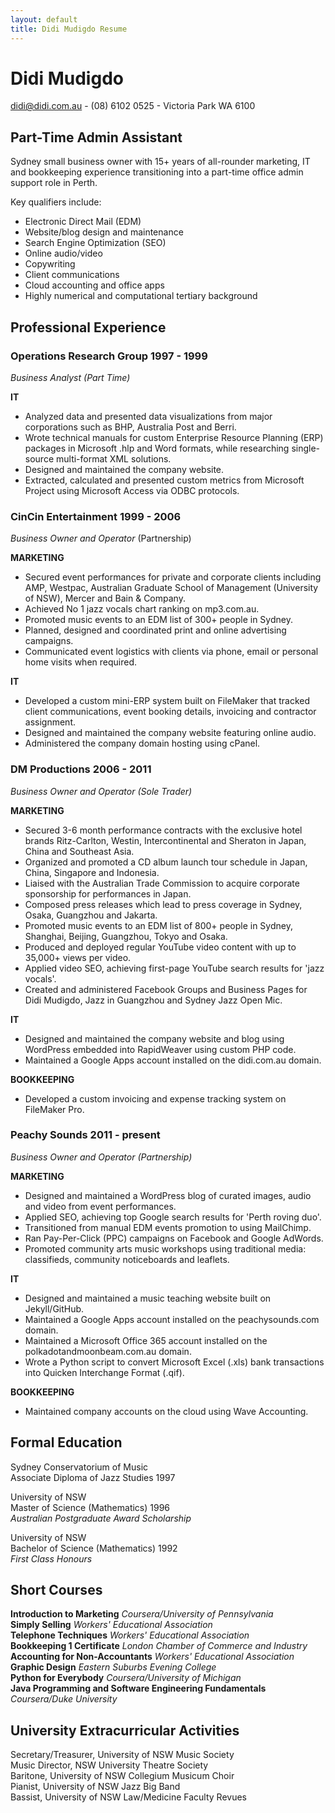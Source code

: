 ```yaml
---
layout: default
title: Didi Mudigdo Resume
---
```


# Didi Mudigdo

didi@didi.com.au - (08) 6102 0525 - Victoria Park WA 6100

## Part-Time Admin Assistant

Sydney small business owner with 15+ years of all-rounder marketing, IT and bookkeeping experience transitioning into a part-time office admin support role in Perth.

Key qualifiers include:

* Electronic Direct Mail (EDM)
* Website/blog design and maintenance
* Search Engine Optimization (SEO)
* Online audio/video
* Copywriting
* Client communications
* Cloud accounting and office apps
* Highly numerical and computational tertiary background

## Professional Experience

### Operations Research Group 1997 - 1999
*Business Analyst (Part Time)*

**IT**  
* Analyzed data and presented data visualizations from major corporations such as BHP, Australia Post and Berri.
* Wrote technical manuals for custom Enterprise Resource Planning (ERP) packages in Microsoft .hlp and Word formats, while researching single-source multi-format XML solutions.
* Designed and maintained the company website.
* Extracted, calculated and presented custom metrics from Microsoft Project using Microsoft Access via ODBC protocols.

### CinCin Entertainment 1999 - 2006
*Business Owner and Operator* (Partnership)

**MARKETING**  
* Secured event performances for private and corporate clients including AMP, Westpac, Australian Graduate School of Management (University of NSW), Mercer and Bain & Company.
* Achieved No 1 jazz vocals chart ranking on mp3.com.au.
* Promoted music events to an EDM list of 300+ people in Sydney.
* Planned, designed and coordinated print and online advertising campaigns.
* Communicated event logistics with clients via phone, email or personal home visits when required.

**IT**  
* Developed a custom mini-ERP system built on FileMaker that tracked client communications, event booking details, invoicing and contractor assignment.
* Designed and maintained the company website featuring online audio.
* Administered the company domain hosting using cPanel.

### DM Productions 2006 - 2011
*Business Owner and Operator (Sole Trader)*

**MARKETING**  
* Secured 3-6 month performance contracts with the exclusive hotel brands Ritz-Carlton, Westin, Intercontinental and Sheraton in Japan, China and Southeast Asia.
* Organized and promoted a CD album launch tour schedule in Japan, China, Singapore and Indonesia.
* Liaised with the Australian Trade Commission to acquire corporate sponsorship for performances in Japan.
* Composed press releases which lead to press coverage in Sydney, Osaka, Guangzhou and Jakarta.
* Promoted music events to an EDM list of 800+ people in Sydney, Shanghai, Beijing, Guangzhou, Tokyo and Osaka.
* Produced and deployed regular YouTube video content with up to 35,000+ views per video.
* Applied video SEO, achieving first-page YouTube search results for 'jazz vocals'.
* Created and administered Facebook Groups and Business Pages for Didi Mudigdo, Jazz in Guangzhou and Sydney Jazz Open Mic.

**IT**  
* Designed and maintained the company website and blog using WordPress embedded into RapidWeaver using custom PHP code.
* Maintained a Google Apps account installed on the didi.com.au domain.

**BOOKKEEPING**  
* Developed a custom invoicing and expense tracking system on FileMaker Pro.

### Peachy Sounds 2011 - present
*Business Owner and Operator (Partnership)*

**MARKETING**  
* Designed and maintained a WordPress blog of curated images, audio and video from event performances.
* Applied SEO, achieving top Google search results for 'Perth roving duo'. 
* Transitioned from manual EDM events promotion to using MailChimp.
* Ran Pay-Per-Click (PPC) campaigns on Facebook and Google AdWords.
* Promoted community arts music workshops using traditional media: classifieds, community noticeboards and leaflets.

**IT**  
* Designed and maintained a music teaching website built on Jekyll/GitHub.
* Maintained a Google Apps account installed on the peachysounds.com domain.
* Maintained a Microsoft Office 365 account installed on the polkadotandmoonbeam.com.au domain.
* Wrote a Python script to convert Microsoft Excel (.xls) bank transactions into Quicken Interchange Format (.qif).

**BOOKKEEPING**  
* Maintained company accounts on the cloud using Wave Accounting.

## Formal Education

Sydney Conservatorium of Music  
Associate Diploma of Jazz Studies 1997  

University of NSW  
Master of Science (Mathematics) 1996  
*Australian Postgraduate Award Scholarship*

University of NSW  
Bachelor of Science (Mathematics) 1992  
*First Class Honours*	

## Short Courses

**Introduction to Marketing** *Coursera/University of Pennsylvania*  
**Simply Selling** *Workers' Educational Association*  
**Telephone Techniques** *Workers' Educational Association*  
**Bookkeeping 1 Certificate** *London Chamber of Commerce and Industry*  
**Accounting for Non-Accountants** *Workers' Educational Association*  
**Graphic Design** *Eastern Suburbs Evening College*  
**Python for Everybody** *Coursera/University of Michigan*  
**Java Programming and Software Engineering Fundamentals** *Coursera/Duke University*  

## University Extracurricular Activities

Secretary/Treasurer, University of NSW Music Society  
Music Director, NSW University Theatre Society  
Baritone, University of NSW Collegium Musicum Choir  
Pianist, University of NSW Jazz Big Band  
Bassist, University of NSW Law/Medicine Faculty Revues  
